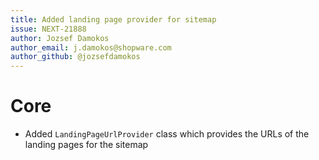 ```yaml
---
title: Added landing page provider for sitemap
issue: NEXT-21888
author: Jozsef Damokos
author_email: j.damokos@shopware.com
author_github: @jozsefdamokos
---
```

# Core
* Added `LandingPageUrlProvider` class which provides the URLs of the landing pages for the sitemap

